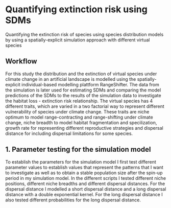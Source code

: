 # Quantifying extinction risk using SDMs

Quantifying the extinction risk of species using species distribution models by using a spatially-explicit simulation approach with different virtual species

## Workflow
For this study the distribution and the extinction of virtual species under climate change in an artificial landscape is modelled using the spatially-explicit individual-based modelling plattform RangeShifter. The data from the simulation is later used 
for estimating SDMs and comparing the model predictions of the SDMs to the results of the simulation data to investigate the habitat loss - extinction risk relationship.
The virtual species has 4 different traits, which are varied in a two factorial way to represent different vulnerability of species under climate change. These traits are niche optimum to model range-contracting and range-shifting under climate change, 
niche breadth to model habitat fragmentation and specilization, growth rate for representing different reproductive strategies and dispersal distance for including dispersal limitations for some species.

## 1. Parameter testing for the simulation model
To establish the parameters for the simulation model I first test different parameter values to establish values that represent the patterns that I want to investigate as well as to obtain a stable population size after the spin-up period in 
my simulation model. In the different scripts I tested different niche positions, different niche breadths and different dispersal distances. For the dispersal distance I modelled a short dispersal distance and a long dispersal distance with a double exponential kernel. For the long dispersal distance I also tested different probabilities for the long dispersal distance.
